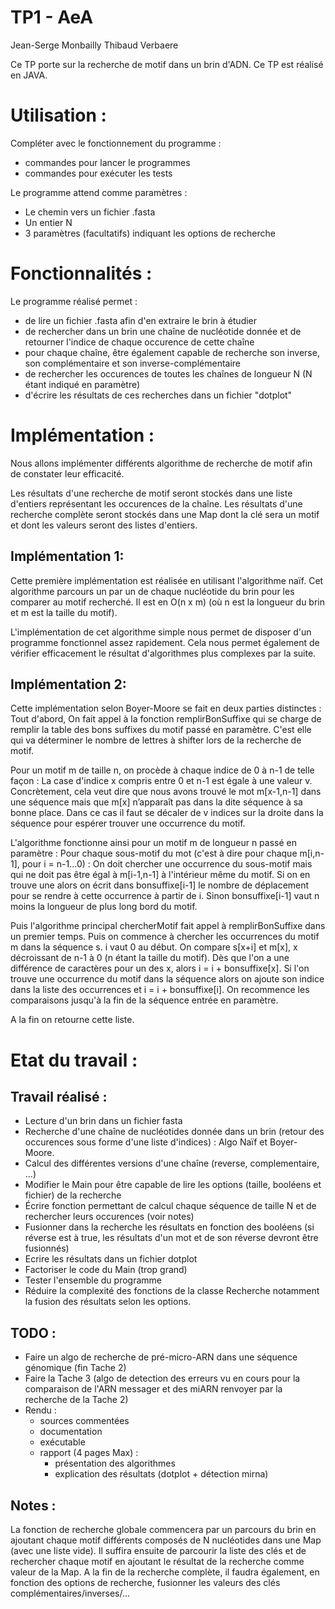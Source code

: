 TP1 - AeA
=========
Jean-Serge Monbailly
Thibaud Verbaere

Ce TP porte sur la recherche de motif dans un brin d'ADN.
Ce TP est réalisé en JAVA.

Utilisation :
=============
Compléter avec le fonctionnement du programme :
+ commandes pour lancer le programmes
+ commandes pour exécuter les tests

Le programme attend comme paramètres : 
+ Le chemin vers un fichier .fasta
+ Un entier N
+ 3 paramètres (facultatifs) indiquant les options de 
recherche


Fonctionnalités :
=================

Le programme réalisé permet : 
+ de lire un fichier .fasta afin d'en extraire le brin à étudier
+ de rechercher dans un brin une chaîne de nucléotide donnée et 
de retourner l'indice de chaque occurence de cette chaîne
+ pour chaque chaîne, être également capable de recherche son
inverse, son complémentaire et son inverse-complémentaire
+ de rechercher les occurences de toutes les chaînes de longueur
N (N étant indiqué en paramètre)
+ d'écrire les résultats de ces recherches dans un fichier "dotplot"

Implémentation :
================

Nous allons implémenter différents algorithme de recherche de motif 
afin de constater leur efficacité.

Les résultats d'une recherche de motif seront stockés dans une liste 
d'entiers représentant les occurences de la chaîne.
Les résultats d'une recherche complète seront stockés dans une Map 
dont la clé sera un motif et dont les valeurs seront des listes
d'entiers.


Implémentation 1:
-----------------
Cette première implémentation est réalisée en utilisant l'algorithme naïf.
Cet algorithme parcours un par un de chaque nucléotide du brin pour les comparer 
au motif recherché. Il est en O(n x m) (où n est la longueur du brin et m est
la taille du motif).

L'implémentation de cet algorithme simple nous permet de disposer d'un programme
fonctionnel assez rapidement. Cela nous permet également de vérifier efficacement
le résultat d'algorithmes plus complexes par la suite.

Implémentation 2: 
-----------------
Cette implémentation selon Boyer-Moore se fait en deux parties distinctes :
Tout d'abord, On fait appel à la fonction remplirBonSuffixe qui se charge de remplir la table des bons suffixes du motif passé en paramètre. C'est elle qui va déterminer le nombre de lettres à shifter lors de la recherche de motif.

Pour un motif m de taille n, on procède à chaque indice de 0 à n-1 de telle façon : La case d'indice x compris entre 0 et n-1 est égale à une valeur v. Concrètement, cela veut dire que nous avons trouvé le mot m[x-1,n-1] dans une séquence mais que m[x] n’apparaît pas dans la dite séquence à sa bonne place. Dans ce cas il faut se décaler de v indices sur la droite dans la séquence pour espérer trouver une occurrence du motif. 
	
L'algorithme fonctionne ainsi pour un motif m de longueur n passé en paramètre :
Pour chaque sous-motif du mot (c'est à dire pour chaque m[i,n-1],  pour i = n-1…0) :
On doit chercher une occurrence du sous-motif mais qui ne doit pas être égal à m[i-1,n-1] à l'intérieur même du motif.
Si on en trouve une alors on écrit dans bonsuffixe[i-1] le nombre de déplacement pour se rendre à cette occurrence à partir de i.
Sinon bonsuffixe[i-1] vaut n moins la longueur de plus long bord du motif.

Puis l'algorithme principal chercherMotif fait appel à remplirBonSuffixe dans un premier temps. Puis on commence à chercher les occurrences du motif m dans la séquence s. 
i vaut 0 au début.
On compare s[x+i] et m[x], x décroissant de n-1 à 0 (n étant la taille du motif).
Dès que l'on a une différence de caractères pour un des x, alors i = i + bonsuffixe[x].
Si l'on trouve une occurrence du motif dans la séquence alors on ajoute son indice dans la liste des occurrences et i = i + bonsuffixe[i].
On recommence les comparaisons jusqu'à la fin de la séquence entrée en paramètre.
	
A la fin on retourne cette liste.

Etat du travail :
=================

Travail réalisé :
-----------------
+ Lecture d'un brin dans un fichier fasta
+ Recherche d'une chaîne de nucléotides donnée dans un brin (retour des occurences
sous forme d'une liste d'indices) : Algo Naïf et Boyer-Moore.
+ Calcul des différentes versions d'une chaîne (reverse, complementaire, ...)
+ Modifier le Main pour être capable de lire les options (taille, booléens et 
fichier) de la recherche
+ Écrire fonction permettant de calcul chaque séquence de taille N et de rechercher 
leurs occurences (voir notes)
+ Fusionner dans la recherche les résultats en fonction des booléens (si réverse est
à true, les résultats d'un mot et de son réverse devront être fusionnés) 
+ Ecrire les résultats dans un fichier dotplot
+ Factoriser le code du Main (trop grand)
+ Tester l'ensemble du programme
+ Réduire la complexité des fonctions de la classe Recherche notamment
la fusion des résultats selon les options.

TODO :
-----------------
+ Faire un algo de recherche de pré-micro-ARN dans une séquence génomique (fin Tache 2)
+ Faire la Tache 3 (algo de detection des erreurs vu en cours pour la comparaison de l'ARN messager et des miARN renvoyer par la recherche de la Tache 2)
+ Rendu :
	- sources commentées
	- documentation
	- exécutable
	- rapport (4 pages Max) : 
		- présentation des algorithmes
		- explication des résultats (dotplot + détection mirna)

Notes :
-------
La fonction de recherche globale commencera par un parcours du brin en ajoutant chaque 
motif différents composés de N nucléotides dans une Map (avec une liste vide).
Il suffira ensuite de parcourir la liste des clés et de rechercher chaque motif en 
ajoutant le résultat de la recherche comme valeur de la Map.
A la fin de la recherche complète, il faudra également, en fonction des options de
recherche, fusionner les valeurs des clés complémentaires/inverses/...

